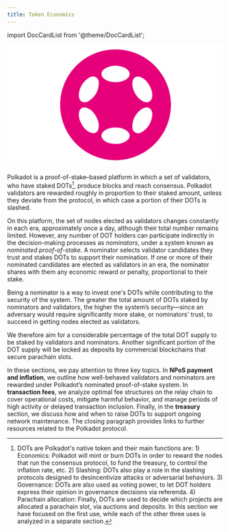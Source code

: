 ```yaml
---
title: Token Economics
---
```


import DocCardList from '@theme/DocCardList';


![](polkadottoken.png)


Polkadot is a proof-of-stake–based platform in which a set of validators, who have staked DOTs[^1], produce blocks and reach consensus. Polkadot validators are rewarded roughly in proportion to their staked amount, unless they deviate from the protocol, in which case a portion of their DOTs is slashed.

On this platform, the set of nodes elected as validators changes constantly in each era, approximately once a day, although their total number remains limited. However, any number of DOT holders can participate indirectly in the decision-making processes as *nominators*, under a system known as *nominated proof-of-stake*. A nominator selects validator candidates they trust and stakes DOTs to support their nomination. If one or more of their nominated candidates are elected as validators in an era, the nominator shares with them any economic reward or penalty, proportional to their stake. 

Being a nominator is a way to invest one's DOTs while contributing to the security of the system. The greater the total amount of DOTs staked by nominators and validators, the higher the system’s security—since an adversary would require significantly more stake, or nominators' trust, to succeed in getting nodes elected as validators.

We therefore aim for a considerable percentage of the total DOT supply to be staked by validators and nominators. Another significant portion of the DOT supply will be locked as deposits by commercial blockchains that secure parachain slots. 

In these sections, we pay attention to three key topics. In **NPoS payment and inflation**, we outline how well-behaved validators and nominators are rewarded under Polkadot’s nominated proof-of-stake system. In **transaction fees**, we analyze optimal fee structures on the relay chain to cover operational costs, mitigate harmful behavior, and manage periods of high activity or delayed transaction inclusion. Finally, in the **treasury** section, we discuss how and when to raise DOTs to support ongoing network maintenance. The closing paragraph provides links to further resources related to the Polkadot protocol.

[^1]: DOTs are Polkadot's native token and their main functions are: 1) Economics: Polkadot will mint or burn DOTs in order to reward the nodes that run the consensus protocol, to fund the treasury, to control the inflation rate, etc. 2) Slashing: DOTs also play a role in the slashing protocols designed to desincentivize attacks or adversarial behaviors. 3) Governance: DOTs are also used as voting power, to let DOT holders express their opinion in governance decisions via referenda. 4) Parachain allocation: Finally, DOTs are used to decide which projects are allocated a parachain slot, via auctions and deposits. In this section we have focused on the first use, while each of the other three uses is analyzed in a separate section.


<DocCardList />
